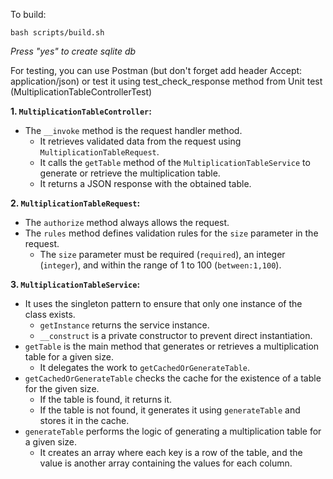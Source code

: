 To build:

```
bash scripts/build.sh
```
*Press "yes" to create sqlite db*

For testing, you can use Postman (but don't forget add header Accept: application/json) 
or test it using test_check_response method from Unit test (MultiplicationTableControllerTest)

**1. `MultiplicationTableController`:**

* The `__invoke` method is the request handler method.
    * It retrieves validated data from the request using `MultiplicationTableRequest`.
    * It calls the `getTable` method of the `MultiplicationTableService` to generate or retrieve the multiplication table.
    * It returns a JSON response with the obtained table.

**2. `MultiplicationTableRequest`:**

* The `authorize` method always allows the request.
* The `rules` method defines validation rules for the `size` parameter in the request.
    * The `size` parameter must be required (`required`), an integer (`integer`), and within the range of 1 to 100 (`between:1,100`).

**3. `MultiplicationTableService`:**

* It uses the singleton pattern to ensure that only one instance of the class exists.
    * `getInstance` returns the service instance.
    * `__construct` is a private constructor to prevent direct instantiation.
* `getTable` is the main method that generates or retrieves a multiplication table for a given size.
    * It delegates the work to `getCachedOrGenerateTable`.
* `getCachedOrGenerateTable` checks the cache for the existence of a table for the given size.
    * If the table is found, it returns it.
    * If the table is not found, it generates it using `generateTable` and stores it in the cache.
* `generateTable` performs the logic of generating a multiplication table for a given size.
    * It creates an array where each key is a row of the table, and the value is another array containing the values for each column.
